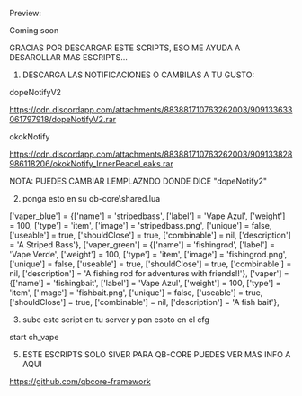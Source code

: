 Preview:

Coming soon



GRACIAS POR DESCARGAR ESTE SCRIPTS, ESO ME AYUDA A DESAROLLAR MAS ESCRIPTS...

1. DESCARGA LAS NOTIFICACIONES O CAMBILAS A TU GUSTO:

dopeNotifyV2 

https://cdn.discordapp.com/attachments/883881710763262003/909133633061797918/dopeNotifyV2.rar 

okokNotify 

https://cdn.discordapp.com/attachments/883881710763262003/909133828986118206/okokNotify_InnerPeaceLeaks.rar 


NOTA: PUEDES CAMBIAR LEMPLAZNDO DONDE DICE "dopeNotify2"

2. ponga esto en su qb-core\shared.lua

['vaper_blue'] 			         = {['name'] = 'stripedbass', 			        ['label'] = 'Vape Azul',                ['weight'] = 100,       ['type'] = 'item',      ['image'] = 'stripedbass.png',          ['unique'] = false,     ['useable'] = true,     ['shouldClose'] = true,    ['combinable'] = nil,   ['description'] = 'A Striped Bass'},
['vaper_green'] 			     = {['name'] = 'fishingrod', 					['label'] = 'Vape Verde', 				['weight'] = 100, 		['type'] = 'item', 		['image'] = 'fishingrod.png', 			['unique'] = false, 	['useable'] = true, 	['shouldClose'] = true,	   ['combinable'] = nil,   ['description'] = 'A fishing rod for adventures with friends!!'},
['vaper'] 			             = {['name'] = 'fishingbait', 					['label'] = 'Vape Azul', 				['weight'] = 100, 		['type'] = 'item', 		['image'] = 'fishbait.png', 			['unique'] = false, 	['useable'] = true, 	['shouldClose'] = true,	   ['combinable'] = nil,   ['description'] = 'A fish bait'},
   
3. sube este script en tu server y pon esoto en el cfg

start ch_vape

5. ESTE ESCRIPTS SOLO SIVER PARA QB-CORE PUEDES VER MAS INFO A AQUI

https://github.com/qbcore-framework

